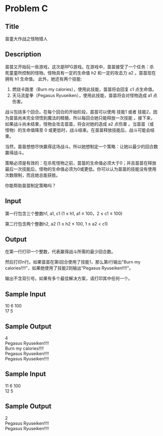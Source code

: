 # Problem C

## Title
苗童大作战之怪物猎人

## Description
苗苗又开始玩一些游戏，这次是RPG游戏。在游戏中，苗苗接受了一个任务：杀死童童所控制的怪物。怪物具有一定的生命值 h2 和一定的攻击力 a2 。苗苗现在拥有 h1 生命值。 此外，她还有两个技能:

1. 燃烧卡路里（Burn my calories），使用此技能，苗苗将会回复 c1 点生命值。  
2. 天马流星拳（Pegasus Ryuseiken），使用此技能，苗苗将会对怪物造成 a1 点伤害。

战斗包括多个回合。在每个回合的开始阶段，苗苗可以使用 技能1 或者 技能2，因为苗苗尚未完全领悟到魔法的精髓，所以每回合她只能释放一次技能 。接下来，如果战斗尚未结束，怪物会攻击苗苗，将会对她的造成 a2 点伤害 。当苗苗（或怪物）的生命值降至 0 或更低时，战斗结束。在苗苗释放技能后，战斗可能会结束。

当然，苗苗想想尽快赢得这场战斗。所以她想制定一个策略：让她以最少的回合数赢得战斗。

策略必须是有效的：在杀死怪物之前，苗苗的生命值必须大于0；并且苗苗在释放最后一次技能后，怪物的生命值必须为0或更低。你可以认为苗苗的技能没有使用次数限制，而且她总能获胜。

你能帮助苗苗制定策略吗？

## Input
第一行包含三个整数h1, a1, c1 (1 ≤ h1, a1 ≤ 100，2 ≤ c1 ≤ 100)

第二行包含两个整数h2, a2 (1 ≤ h2 ≤ 100, 1 ≤ a2 < c1)

## Output
在第一行打印一个整数，代表赢得战斗所需的最少回合数。

然后打印n行。如果苗苗在第i回合使用了技能1，那么第i行输出"Burn my calories!!!!"，如果她使用了技能2则输出"Pegasus Ryuseiken!!!!"。

输出不含双引号。如果有多个最佳解决方案，请打印其中任何一个。

## Sample Input
10 6 100  
17 5

## Sample Output
4  
Pegasus Ryuseiken!!!!  
Burn my calories!!!!  
Pegasus Ryuseiken!!!!  
Pegasus Ryuseiken!!!!  

## Sample Input
11 6 100  
12 5

## Sample Output
2  
Pegasus Ryuseiken!!!!  
Pegasus Ryuseiken!!!!  
